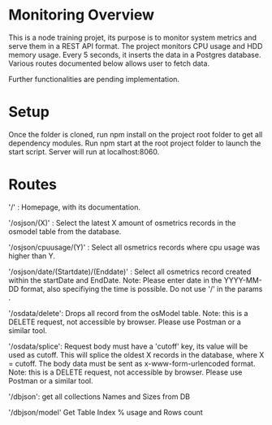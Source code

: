 # Monitoring Overview

This is a node training projet, its purpose is to monitor system metrics and serve them in a REST API format.
The project monitors CPU usage and HDD memory usage. 
Every 5 seconds, it inserts the data in a Postgres database. 
Various routes documented below allows user to fetch data. 

Further functionalities are pending implementation. 

# Setup

Once the folder is cloned, run npm install on the project root folder to get all dependency modules. 
Run npm start at the root project folder to launch the start script. 
Server will run at localhost:8060.

# Routes

'/' : Homepage, with its documentation.

'/osjson/(X)' : Select the latest X amount of osmetrics records in the osmodel table from the database.

'/osjson/cpuusage/(Y)' : Select all osmetrics records where cpu usage was higher than Y.

'/osjson/date/(Startdate)/(Enddate)' : Select all osmetrics record created within the startDate and EndDate.
Note: Please enter date in the YYYY-MM-DD format, also specifiying the time is possible. Do not use '/' in the params . 

'/osdata/delete': Drops all record from the osModel table.
Note: this is a DELETE request, not accessible by browser. Please use Postman or a similar tool.

'/osdata/splice': Request body must have a 'cutoff' key, its value will be used as cutoff. This will splice the oldest X records in the database, where X = cutoff. The body data must be sent as x-www-form-urlencoded format.
Note: this is a DELETE request, not accessible by browser. Please use Postman or a similar tool.

'/dbjson': get all collections Names and Sizes from DB

'/dbjson/model' Get Table Index % usage and Rows count

